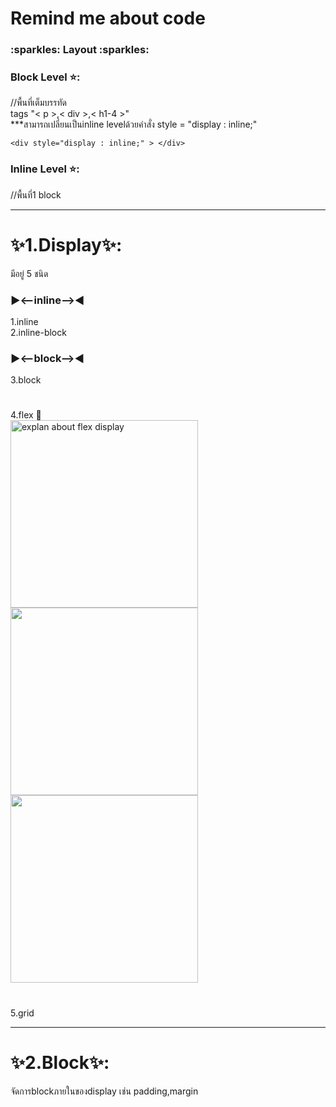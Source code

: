 # Remind me about code

<h3>:sparkles: Layout :sparkles:</h3>
<p><h3>Block Level ⭐: </h3> 
  //พื้นที่เต็มบรรทัด <br>
  tags "< p >,< div >,< h1-4 >" <br>
    ***สามารถเปลี่ยนเป็นinline levelด้วยคำสั่ง style = "display : inline;" <br>
    
    <div style="display : inline;" > </div>
    
  
  
  <h3>Inline Level ⭐: </h3> 
    //พื้นที่1 block <br>
    
  </p>

---
  # ✨1.Display✨:

  <p>
    มีอยู่ 5 ชนิด  <br>
    <h3> ▶️<--inline-->◀️</h3>
    1.inline  <br>
    2.inline-block <br>
   <h3>▶️<--block-->◀️</h3>
    3.block <br>
     
  #

  
  4.flex 🔽<br>
     <img src="https://github.com/user-attachments/assets/f77de6b0-81d4-4e87-984b-7c7ebc305de6" alt="explan about flex display" width="300">
     <img src="https://github.com/user-attachments/assets/0979e61b-16a4-4ad0-837a-a544efaa47a7" width="300px" >
     <img src="https://github.com/user-attachments/assets/faa2fb6d-5c2f-474f-8145-e4bef7440de7" width="300px" > <br>

  #
       
  5.grid  <br>

  ---

  # ✨2.Block✨:
  จัดการblockภายในของdisplay เช่น padding,margin
  </p>

